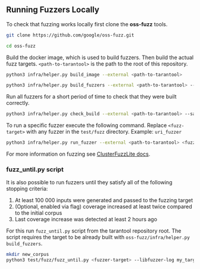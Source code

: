 ## Running Fuzzers Locally

To check that fuzzing works locally first clone the **oss-fuzz** tools.

```bash
git clone https://github.com/google/oss-fuzz.git

cd oss-fuzz
```

Build the docker image, which is used to build fuzzers.
Then build the actual fuzz targets.
`<path-to-tarantool>` is the path to the root of this repository.

```bash
python3 infra/helper.py build_image --external <path-to-tarantool>

python3 infra/helper.py build_fuzzers --external <path-to-tarantool> --sanitizer=address
```

Run all fuzzers for a short period of time to check that they were built correctly.

```bash
python3 infra/helper.py check_build --external <path-to-tarantool> --sanitizer=address
```

To run a specific fuzzer execute the following command.
Replace `<fuzz-target>` with any fuzzer in the `test/fuzz` directory. Example: `uri_fuzzer`

```bash
python3 infra/helper.py run_fuzzer --external <path-to-tarantool> <fuzzer-target>
```

For more information on fuzzing see [ClusterFuzzLite docs](https://google.github.io/clusterfuzzlite/build-integration/#testing-locally).

### fuzz_until.py script

It is also possible to run fuzzers until they satisfy all of the following stopping criteria:
1. At least 100 000 inputs were generated and passed to the fuzzing target
2. (Optional, enabled via flag) coverage increased at least twice compared to the initial corpus
3. Last coverage increase was detected at least 2 hours ago

For this run `fuzz_until.py` script from the tarantool repository root.
The script requires the target to be already built with `oss-fuzz/infra/helper.py build_fuzzers`.

```bash
mkdir new_corpus
python3 test/fuzz/fuzz_until.py <fuzzer-target> --libfuzzer-log my_target.log --corpus-dir new_corpus
```
